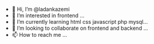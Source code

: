 - 👋 Hi, I’m @ladankazemi
- 👀 I’m interested in frontend ...
- 🌱 I’m currently learning html css javascript php mysql...
- 💞️ I’m looking to collaborate on frontend and backend ...
- 📫 How to reach me ...

<!---
ladankazemi/ladankazemi is a ✨ special ✨ repository because its `README.md` (this file) appears on your GitHub profile.
You can click the Preview link to take a look at your changes.
--->
